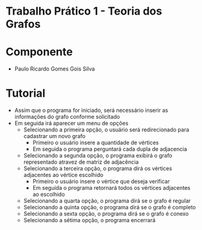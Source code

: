# Trabalho Prático 1 - Teoria dos Grafos

# Componente
- Paulo Ricardo Gomes Gois Silva

# Tutorial
- Assim que o programa for iniciado, será necessário inserir as informações do grafo conforme solicitado
- Em seguida irá aparecer um menu de opções
  - Selecionando a primeira opção, o usuário será redirecionado para cadastrar um novo grafo
    - Primeiro o usuário insere a quantidade de vértices
    - Em seguida o programa perguntará cada dupla de adjacencia
  - Selecionando a segunda opção, o programa exibirá o grafo representado atravez de matriz de adjacência
  - Selecionando a terceira opção, o programa dirá os vértices adjacentes ao vértice escolhido
    - Primeiro o usuário insere o vértice que deseja verificar
    - Em seguida o programa retornará todos os vértices adjacentes ao escolhido
  - Selecionando a quarta opção, o programa dirá se o grafo é regular
  - Selecionando a quinta opção, o programa dirá se o grafo é completo
  - Selecionando a sexta opção, o programa dirá se o grafo é conexo
  - Selecionando a sétima opção, o programa encerrará

